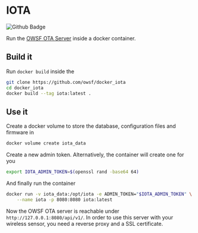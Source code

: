 # IOTA

![Github Badge](https://github.com/owsf/docker_iota/workflows/docker/badge.svg)

Run the [OWSF OTA Server](https://github.com/owsf/owsf-ota-server) inside a
docker container.

## Build it
Run `docker build` inside the 
```bash
git clone https://github.com/owsf/docker_iota
cd docker_iota
docker build --tag iota:latest .
```

## Use it
Create a docker volume to store the database, configuration files and firmware
in
```bash
docker volume create iota_data
```

Create a new admin token. Alternatively, the container will create one for you
```bash
export IOTA_ADMIN_TOKEN=$(openssl rand -base64 64)
```

And finally run the container
```bash
docker run -v iota_data:/opt/iota -e ADMIN_TOKEN="$IOTA_ADMIN_TOKEN" \
    --name iota -p 8080:8080 iota:latest
```

Now the OWSF OTA server is reachable under `http://127.0.0.1:8080/api/v1/`. In
order to use this server with your wireless sensor, you need a reverse proxy and
a SSL certificate.
